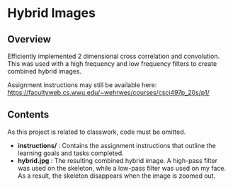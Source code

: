 # Hybrid Images

## Overview
Efficiently implemented 2 dimensional cross correlation and convolution. This was used with a high frequency and low frequency filters to create combined hybrid images. 
 
Assignment instructions may still be available here: https://facultyweb.cs.wwu.edu/~wehrwes/courses/csci497p_20s/p1/

## Contents
As this project is related to classwork, code must be omitted.
- **instructions/** : Contains the assignment instructions that outline the learning goals and tasks completed. 
- **hybrid.jpg** : The resulting combined hybrid image. A high-pass filter was used on the skeleton, while a low-pass filter was used on my face. As a result, the skeleton disappears when the image is zoomed out.
